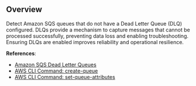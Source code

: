 ## Overview

Detect Amazon SQS queues that do not have a Dead Letter Queue (DLQ) configured. DLQs provide a mechanism to capture messages that cannot be processed successfully, preventing data loss and enabling troubleshooting. Ensuring DLQs are enabled improves reliability and operational resilience.

**References**:
- [Amazon SQS Dead Letter Queues](https://docs.aws.amazon.com/AWSSimpleQueueService/latest/SQSDeveloperGuide/sqs-dead-letter-queues.html)
- [AWS CLI Command: create-queue](https://docs.aws.amazon.com/cli/latest/reference/sqs/create-queue.html)
- [AWS CLI Command: set-queue-attributes](https://docs.aws.amazon.com/cli/latest/reference/sqs/set-queue-attributes.html)
